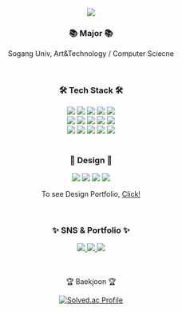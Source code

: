 <div align=center>
	<img src="https://capsule-render.vercel.app/api?type=waving&color=gradient&height=200&section=header&text=Yunji's%20Github&fontSize=90" />	
</div>

<div align=center>
<h3>📚 Major 📚</h3>
<p>Sogang Univ, Art&Technology / Computer Sciecne</p>
<br>
</div>

<div align=center>
<h3>🛠 Tech Stack 🛠</h3>
<img src="https://img.shields.io/badge/C-A8B9CC?style=flat&logo=C&logoColor=white"/>
<img src="https://img.shields.io/badge/C++-00599C?style=flat&logo=C++&logoColor=white"/>
<img src="https://img.shields.io/badge/Linux-FCC624?style=flat&logo=Linux&logoColor=white"/>
<img src="https://img.shields.io/badge/Python-3776AB?style=flat&logo=Python&logoColor=white"/>
<img src="https://img.shields.io/badge/Java-007396?style=flat&logo=Conda-Forge&logoColor=white" />
<br>
  <img src="https://img.shields.io/badge/JavaScript-F7DF1E?style=flat&logo=JavaScript&logoColor=white"/></a>
  <img src="https://img.shields.io/badge/HTML-E34F26?style=flat&logo=HTML5&logoColor=white"/></a>
<img src="https://img.shields.io/badge/CSS-1572B6?style=flat&logo=CSS3&logoColor=white"/></a>
<img src="https://img.shields.io/badge/React-61DAFB?style=flat&logo=React&logoColor=white"/></a>
<img src="https://img.shields.io/badge/Vue.js-4FC08D?style=flat&logo=Vue.js&logoColor=white"/></a>
<br>
  <img src="https://img.shields.io/badge/MySQL-4479A1?style=flat&logo=MySQL&logoColor=white" />
<img src="https://img.shields.io/badge/MongoDB-47A248?style=flat&logo=MongoDB&logoColor=white" />
	<img src="https://img.shields.io/badge/Spring-6DB33F?style=flat-square&logo=Spring&logoColor=white"/>
	<img src="https://img.shields.io/badge/SpringBoot-6DB33F?style=flat&logo=SpringBoot&logoColor=white" />
  <img src="https://img.shields.io/badge/GitHub-181717?style=flat&logo=github&logoColor=white" />

</div>
<br>
<div align=center>
<h3>🎨 Design 🎨</h3>
<img src="https://img.shields.io/badge/Photoshop-31A8FF?style=flat&logo=adobephotoshop&logoColor=white"/>
<img src="https://img.shields.io/badge/Illustrator-FF9A00?style=flat&logo=adobeillustrator&logoColor=white"/>
  <img src="https://img.shields.io/badge/XD-FF61F6?style=flat&logo=adobexd&logoColor=white"/>
  <img src="https://img.shields.io/badge/Figma-F24E1E?style=flat&logo=Figma&logoColor=white"/>
  <br>

  <P>To see Design Portfolio, <a href="https://ynco32.notion.site/9b19322f05484b29acce40ce198726bd?v=8bda9147a0df4259bf3f7110da1990fa&pvs=4/"> Click! </a>
</div>
<br>

<div align=center>
<h3>✨ SNS & Portfolio ✨</h3>
<a href="https://ynco32.notion.site/Yunji-Choe-546b769aca8448a89fed33ad78b78597?pvs=4">
		<img src="https://img.shields.io/badge/Notion-000000?style=flat&logo=Notion&logoColor=white" />
<a href="https://velog.io/@ynco32">
		<img src="https://img.shields.io/badge/Velog-20C997?style=flat&logo=velog&logoColor=white" />
	</a>
	<a href="mailto:ynco32@gmail.com">
		<img src="https://img.shields.io/badge/Mail-30B980?style=flat&logo=Gmail&logoColor=white" />
	</a>
</div>
<br>
<br>

<div align=center>
<p>🏆 Baekjoon 🏆</p>
	
[![Solved.ac
Profile](http://mazassumnida.wtf/api/v2/generate_badge?boj=yco32)](https://solved.ac/yco32)
</div>
